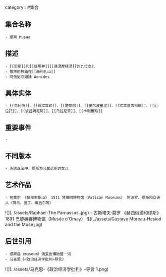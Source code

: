 category:: #集合
## 集合名称
	- 缪斯 Musae
## 描述
	- [[宙斯]]和[[提坦神]][[谟涅摩绪涅]]的九位女儿
	- 敬拜的神庙在[[赫利孔山]]
	- 阿俄尼亚姐妹 Aonides
## 具体实体
	- [[克利俄]]、[[欧忒耳珀]]、[[塔莱阿]]、[[墨尔波墨涅]]、[[忒耳普西科瑞]]、[[厄拉托]]、[[波吕姆尼阿]]、[[乌拉尼亚]]、[[卡利俄珀]]
## 重要事件
	-
## 不同版本
	- 传统说法中，缪斯为乌兰诺斯的女儿
## 艺术作品
	- 拉斐尔 《帕那索斯山》 1511 梵蒂冈博物馆（Vatican Museums） 阿波罗、缪斯和众诗人（荷马、但丁、维吉尔等）
 ![](../assets/Raphael-The Parnassus..jpg)
	- 古斯塔夫·莫罗 《赫西俄德和缪斯》 1891 巴黎奥赛博物馆（Musée d'Orsay）
 ![](../assets/Gustave Moreau-Hesiod and the Muse.jpg)
## 后世引用
	- 缪斯庙（museum）演变出博物馆一词
	- 马克思《<政治经济学批判>导言》
 ![](../assets/马克思-《政治经济学批判》-导言 1.png)
